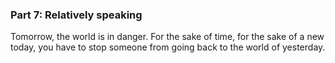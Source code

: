 
### Part 7: Relatively speaking


Tomorrow, the world is in danger. For the sake of time, for the sake of a new today, you have to stop someone from going back to the world of yesterday.

